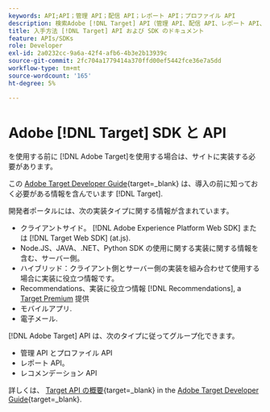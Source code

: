 ```yaml
---
keywords: API;API；管理 API；配信 API；レポート API；プロファイル API
description: 検索Adobe [!DNL Target] API（管理 API、配信 API、レポート API、プロファイル API を含む）
title: 入手方法 [!DNL Target] API および SDK のドキュメント
feature: APIs/SDKs
role: Developer
exl-id: 2a0232cc-9a6a-42f4-afb6-4b3e2b13939c
source-git-commit: 2fc704a1779414a370ffd00ef5442fce36e7a5dd
workflow-type: tm+mt
source-wordcount: '165'
ht-degree: 5%

---
```


# Adobe [!DNL Target] SDK と API

を使用する前に [!DNL Adobe Target]を使用する場合は、サイトに実装する必要があります。

この [Adobe Target Developer Guide](https://experienceleague.adobe.com/docs/target-dev/developer/overview.html?lang=ja){target=_blank} は、導入の前に知っておく必要がある情報を含んでいます [!DNL Target].

開発者ポータルには、次の実装タイプに関する情報が含まれています。

* クライアントサイド。 [!DNL Adobe Experience Platform Web SDK] または [!DNL Target Web SDK] (at.js).
* Node.JS、JAVA、.NET、Python SDK の使用に関する実装に関する情報を含む、サーバー側。
* ハイブリッド：クライアント側とサーバー側の実装を組み合わせて使用する場合に実装に役立つ情報です。
* Recommendations、実装に役立つ情報 [!DNL Recommendations], a [Target Premium](/help/main/c-intro/intro.md#premium) 提供
* モバイルアプリ.
* 電子メール.

[!DNL Adobe Target] API は、次のタイプに従ってグループ化できます。

* 管理 API とプロファイル API
* レポート API。
* レコメンデーション API

詳しくは、 [Target API の概要](https://experienceleague.adobe.com/docs/target-dev/developer/implementation/before-implement/considerations-before-you-implement-target.html){target=_blank} in the [Adobe Target Developer Guide](https://experienceleague.adobe.com/docs/target-dev/developer/overview.html?lang=en){target=_blank}.
